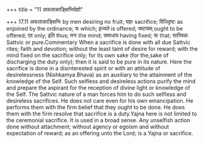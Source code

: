 +++
title = "11 अफलाकाङ्क्षिभिर्यज्ञो"

+++
17.11 अफलाकाङ्क्षिभिः by men desiring no fruit; यज्ञः sacrifice;
विधिदृष्टः as enjoined by the ordinance; यः which; इज्यते is offered;
यष्टव्यम् ought to be offered; एव only; इति thus; मनः the mind; समाधाय
having fixed; सः that; सात्त्विकः Sattvic or pure.Commentary When a
sacrifice is done with all due Sattvic rites; faith and devotion;
without the least taint of desire for reward; with the mind fixed on the
sacrifice only; for its own sake (for the,sake of discharging the duty
only); then it is said to be pure in its nature. Here the sacrifice is
done in a disinterested spirit or with an attitude of desirelessness
(Nishkamya Bhava) as an auxiliary to the attainment of the knowledge of
the Self. Such selfless and desireless actions purify the mind and
prepare the aspirant for the reception of divine light or knowledge of
the Self. The Sattvic nature of a man forces him to do such selfless and
desireless sacrifices. He does not care even for his own emancipation.
He performs them with the firm belief that they ought to be done. He
does them with the firm resolve that sacrifice is a duty.Yajna here is
not limited to the ceremonial sacrifice. It is used in a broad sense.
Any unselfish action done without attachment; without agency or egoism
and without expectation of reward; as an offering unto the Lord; is a
Yajna or sacrifice.
